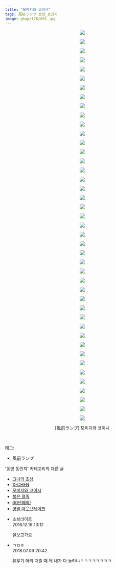 ```yaml
---
title: "모미지와 코이시"
tags: 風前ランプ 동방_동인지
image: ghap/176/001.jpg
---
```

<div class="article">
<p style="text-align: center; clear: none; float: none;"><img src="{{ site.nasurl }}/ghap/176/001.jpg"/></p>
<p style="text-align: center; clear: none; float: none;"><img src="{{ site.nasurl }}/ghap/176/002.jpg"/></p>
<p style="text-align: center; clear: none; float: none;"><img src="{{ site.nasurl }}/ghap/176/003.jpg"/></p>
<p style="text-align: center; clear: none; float: none;"><img src="{{ site.nasurl }}/ghap/176/004.jpg"/></p>
<p style="text-align: center; clear: none; float: none;"><img src="{{ site.nasurl }}/ghap/176/005.jpg"/></p>
<p style="text-align: center; clear: none; float: none;"><img src="{{ site.nasurl }}/ghap/176/006.jpg"/></p>
<p style="text-align: center; clear: none; float: none;"><img src="{{ site.nasurl }}/ghap/176/007.jpg"/></p>
<p style="text-align: center; clear: none; float: none;"><img src="{{ site.nasurl }}/ghap/176/008.jpg"/></p>
<p style="text-align: center; clear: none; float: none;"><img src="{{ site.nasurl }}/ghap/176/009.jpg"/></p>
<p style="text-align: center; clear: none; float: none;"><img src="{{ site.nasurl }}/ghap/176/010.jpg"/></p>
<p style="text-align: center; clear: none; float: none;"><img src="{{ site.nasurl }}/ghap/176/011.jpg"/></p>
<p style="text-align: center; clear: none; float: none;"><img src="{{ site.nasurl }}/ghap/176/012.jpg"/></p>
<p style="text-align: center; clear: none; float: none;"><img src="{{ site.nasurl }}/ghap/176/013.jpg"/></p>
<p style="text-align: center; clear: none; float: none;"><img src="{{ site.nasurl }}/ghap/176/014.jpg"/></p>
<p style="text-align: center; clear: none; float: none;"><img src="{{ site.nasurl }}/ghap/176/015.jpg"/></p>
<p style="text-align: center; clear: none; float: none;"><img src="{{ site.nasurl }}/ghap/176/016.jpg"/></p>
<p style="text-align: center; clear: none; float: none;"><img src="{{ site.nasurl }}/ghap/176/017.jpg"/></p>
<p style="text-align: center; clear: none; float: none;"><img src="{{ site.nasurl }}/ghap/176/018.jpg"/></p>
<p style="text-align: center; clear: none; float: none;"><img src="{{ site.nasurl }}/ghap/176/019.jpg"/></p>
<p style="text-align: center; clear: none; float: none;"><img src="{{ site.nasurl }}/ghap/176/020.jpg"/></p>
<p style="text-align: center; clear: none; float: none;"><img src="{{ site.nasurl }}/ghap/176/021.jpg"/></p>
<p style="text-align: center; clear: none; float: none;"><img src="{{ site.nasurl }}/ghap/176/022.jpg"/></p>
<p style="text-align: center; clear: none; float: none;"><img src="{{ site.nasurl }}/ghap/176/023.jpg"/></p>
<p style="text-align: center; clear: none; float: none;"><img src="{{ site.nasurl }}/ghap/176/024.jpg"/></p>
<p style="text-align: center; clear: none; float: none;"><img src="{{ site.nasurl }}/ghap/176/025.jpg"/></p>
<p style="text-align: center; clear: none; float: none;"><img src="{{ site.nasurl }}/ghap/176/026.jpg"/></p>
<p style="text-align: center; clear: none; float: none;"><img src="{{ site.nasurl }}/ghap/176/027.jpg"/></p>
<p style="text-align: center; clear: none; float: none;"><img src="{{ site.nasurl }}/ghap/176/028.jpg"/></p>
<p style="text-align: center; clear: none; float: none;"><img src="{{ site.nasurl }}/ghap/176/029.jpg"/></p>
<p style="text-align: center; clear: none; float: none;"><img src="{{ site.nasurl }}/ghap/176/030.jpg"/></p>
<p style="text-align: center; clear: none; float: none;"><img src="{{ site.nasurl }}/ghap/176/031.jpg"/></p>
<p style="text-align: center; clear: none; float: none;"><img src="{{ site.nasurl }}/ghap/176/032.jpg"/></p>
<p style="text-align: center; clear: none; float: none;"><img src="{{ site.nasurl }}/ghap/176/033.jpg"/></p>
<p style="text-align: center; clear: none; float: none;"><img src="{{ site.nasurl }}/ghap/176/034.jpg"/></p>
<p style="text-align: center; clear: none; float: none;"><img src="{{ site.nasurl }}/ghap/176/035.jpg"/></p>
<p style="text-align: center; clear: none; float: none;"><img src="{{ site.nasurl }}/ghap/176/036.jpg"/></p>
<p style="text-align: center; clear: none; float: none;"><img src="{{ site.nasurl }}/ghap/176/037.jpg"/></p>
<p style="text-align: center; clear: none; float: none;"><img src="{{ site.nasurl }}/ghap/176/038.jpg"/></p>
<p style="text-align: center; clear: none; float: none;"><img src="{{ site.nasurl }}/ghap/176/039.jpg"/></p>
<p style="text-align: center; clear: none; float: none;"><img src="{{ site.nasurl }}/ghap/176/040.jpg"/></p>
<p style="text-align: center; clear: none; float: none;"><img src="{{ site.nasurl }}/ghap/176/041.jpg"/></p>
<p style="text-align: center; clear: none; float: none;"><img src="{{ site.nasurl }}/ghap/176/042.jpg"/></p>
<p style="text-align: center; clear: none; float: none;"><img src="{{ site.nasurl }}/ghap/176/043.jpg"/></p>
<p style="text-align: center; clear: none; float: none;">[風前ランプ] 모미지와 코이시</p>
<p><br/></p>
</div><div class="tagTrail">
<p>태그: </p>
<ul>
<li>風前ランプ</li>
</ul>
</div><div class="another">
<p>'동방 동인지' 카테고리의 다른 글</p>
<ul>
<li><a href="/2016-06-18-ghap_178">그녀의 초상</a></li>
<li><a href="/2016-06-18-ghap_177">X-CHEN</a></li>
<li><a href="/2016-06-18-ghap_176">모미지와 코이시</a></li>
<li><a href="/2016-06-18-ghap_175">붉은 혈족</a></li>
<li><a href="/2016-06-18-ghap_174">60년째의!</a></li>
<li><a href="/2016-06-18-ghap_173">양말 아웃브레이크</a></li>
</ul>
</div><div class="cb_module cb_fluid">
<div class="cb_wrt cb_profile">
<div class="comment">
<ul>
<li class="cb_thumb_off" id="comment14871043">
<div class="cb_comment_area">
<div class="cb_info_area">
<div class="cb_section">
<span class="cb_nick_name">소브라이트</span>
</div>
<div class="cb_section">
<span class="cb_date">2016.12.16 13:12 </span>
</div>
</div>
<div class="cb_dsc_comment">
<p class="cb_dsc">
											잘보고가요
										</p>
</div>
</div></li>
<li class="cb_thumb_off" id="comment15281646">
<div class="cb_comment_area">
<div class="cb_info_area">
<div class="cb_section">
<span class="cb_nick_name">ㄱㅁㅎ</span>
</div>
<div class="cb_section">
<span class="cb_date">2018.07.06 20:42 </span>
</div>
</div>
<div class="cb_dsc_comment">
<p class="cb_dsc">
											유우기 머리 때릴 때 왜 내가 다 놀라냐ㅋㅋㅋㅋㅋㅋㅋㅋ
										</p>
</div>
</div></li>
</ul>
</div>
</div><!-- commentList close -->
</div>
<br/>
<p id="refer"></p>
<br/>
